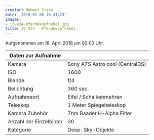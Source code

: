```yaml
---
creator: Mehmet Ergün
date: '2019-01-06 16:41:23'
images:
- ic-434-pferdekopfnebel.jpg
title: IC 434 - Pferdekopfnebel
---
```

Aufgenommen am 16. April 2018 um 00:00 Uhr.

| Daten zur Aufnahme | |
| - | - |
| Kamera | Sony A7S Astro cool (CentralDS) |
| ISO | 1600 |
| Blende | f/4 |
| Belichtung | 360 sec. |
| Aufnahmeort | Eifel / Schalkenmehren |
| Teleskop | 1 Meter Spiegelteleskop |
| Kamera Zubehör | 7nm Baader H-Alpha Filter |
| Anzahl der Einzelbilder | 30 |
| Kategorie | Deep-Sky-Objekte |
